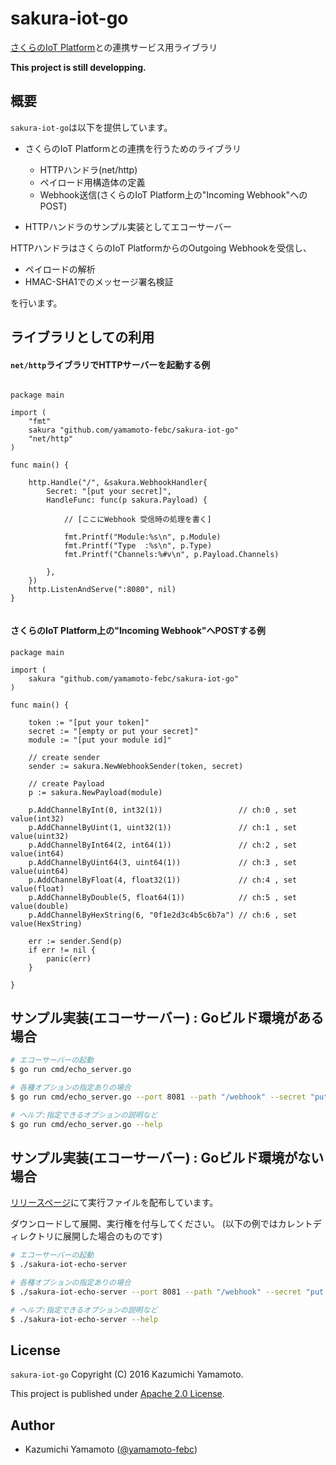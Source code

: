 # sakura-iot-go

[さくらのIoT Platform](https://iot.sakura.ad.jp)との連携サービス用ライブラリ

**This project is still developping.**


## 概要

`sakura-iot-go`は以下を提供しています。

- さくらのIoT Platformとの連携を行うためのライブラリ
  - HTTPハンドラ(net/http)
  - ペイロード用構造体の定義
  - Webhook送信(さくらのIoT Platform上の"Incoming Webhook"へのPOST)

- HTTPハンドラのサンプル実装としてエコーサーバー

HTTPハンドラはさくらのIoT PlatformからのOutgoing Webhookを受信し、

  - ペイロードの解析
  - HMAC-SHA1でのメッセージ署名検証
  
を行います。

## ライブラリとしての利用

#### `net/http`ライブラリでHTTPサーバーを起動する例

```golang

package main

import (
	"fmt"
	sakura "github.com/yamamoto-febc/sakura-iot-go"
	"net/http"
)

func main() {

	http.Handle("/", &sakura.WebhookHandler{
		Secret: "[put your secret]",
		HandleFunc: func(p sakura.Payload) {

			// [ここにWebhook 受信時の処理を書く]

			fmt.Printf("Module:%s\n", p.Module)
			fmt.Printf("Type  :%s\n", p.Type)
			fmt.Printf("Channels:%#v\n", p.Payload.Channels)

		},
	})
	http.ListenAndServe(":8080", nil)
}


```

#### さくらのIoT Platform上の"Incoming Webhook"へPOSTする例

```golang
package main

import (
	sakura "github.com/yamamoto-febc/sakura-iot-go"
)

func main() {

	token := "[put your token]"
	secret := "[empty or put your secret]"
	module := "[put your module id]"

	// create sender
	sender := sakura.NewWebhookSender(token, secret)

	// create Payload
	p := sakura.NewPayload(module)

	p.AddChannelByInt(0, int32(1))                 // ch:0 , set value(int32)
	p.AddChannelByUint(1, uint32(1))               // ch:1 , set value(uint32)
	p.AddChannelByInt64(2, int64(1))               // ch:2 , set value(int64)
	p.AddChannelByUint64(3, uint64(1))             // ch:3 , set value(uint64)
	p.AddChannelByFloat(4, float32(1))             // ch:4 , set value(float)
	p.AddChannelByDouble(5, float64(1))            // ch:5 , set value(double)
	p.AddChannelByHexString(6, "0f1e2d3c4b5c6b7a") // ch:6 , set value(HexString)

	err := sender.Send(p)
	if err != nil {
		panic(err)
	}

}

```

## サンプル実装(エコーサーバー) : Goビルド環境がある場合

```bash
# エコーサーバーの起動
$ go run cmd/echo_server.go

# 各種オプションの指定ありの場合
$ go run cmd/echo_server.go --port 8081 --path "/webhook" --secret "put your secret"  --debug

# ヘルプ:指定できるオプションの説明など
$ go run cmd/echo_server.go --help
```

## サンプル実装(エコーサーバー) : Goビルド環境がない場合

[リリースページ](https://github.com/yamamoto-febc/sakura-iot-go/releases/latest)にて実行ファイルを配布しています。

ダウンロードして展開、実行権を付与してください。
(以下の例ではカレントディレクトリに展開した場合のものです)

```bash
# エコーサーバーの起動
$ ./sakura-iot-echo-server

# 各種オプションの指定ありの場合
$ ./sakura-iot-echo-server --port 8081 --path "/webhook" --secret "put your secret" --debug

# ヘルプ:指定できるオプションの説明など
$ ./sakura-iot-echo-server --help
```

## License

 `sakura-iot-go` Copyright (C) 2016 Kazumichi Yamamoto.

  This project is published under [Apache 2.0 License](LICENSE.txt).
  
## Author

  * Kazumichi Yamamoto ([@yamamoto-febc](https://github.com/yamamoto-febc))

